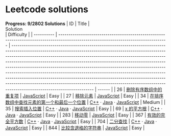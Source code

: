 # Leetcode solutions

**Progress: 9/2802 Solutions**
| ID |
 Title 
                 |        
Solution   
        | Difficulty |
        | ---------- | ----------------------------------------------------------------------------------------------------------------------------------- | ---------------------------------------------------------------------------------------------------------------------------------------------------------------------------------------------------------------------------------------------------------------------------------------------------------------------------------------------------------------------------------------------------------------------------------------------------------------------------------------------------------------------------------------------------------------------------------------------------------------------------------------------------------------------------------------- | ------ |
        | 26         | [删除有序数组中的重复项](https://leetcode.cn/problems/remove-duplicates-from-sorted-array/)                                         | [JavaScript](./src/26.%20%E5%88%A0%E9%99%A4%E6%9C%89%E5%BA%8F%E6%95%B0%E7%BB%84%E4%B8%AD%E7%9A%84%E9%87%8D%E5%A4%8D%E9%A1%B9/res.js)                                                                                                                                                                                                                                                                                                                                                                                                                                                                                                                                                     | Easy   |
        | 27         | [移除元素](https://leetcode.cn/problems/remove-element/)                                                                            | [JavaScript](./src/27.%20%E7%A7%BB%E9%99%A4%E5%85%83%E7%B4%A0/res.js)                                                                                                                                                                                                                                                                                                                                                                                                                                                                                                                                                                                                                    | Easy   |
        | 34         | [在排序数组中查找元素的第一个和最后一个位置](https://leetcode.cn/problems/find-first-and-last-position-of-element-in-sorted-array/) | [C++](./src/34.%20%E5%9C%A8%E6%8E%92%E5%BA%8F%E6%95%B0%E7%BB%84%E4%B8%AD%E6%9F%A5%E6%89%BE%E5%85%83%E7%B4%A0%E7%9A%84%E7%AC%AC%E4%B8%80%E4%B8%AA%E5%92%8C%E6%9C%80%E5%90%8E%E4%B8%80%E4%B8%AA%E4%BD%8D%E7%BD%AE/res.cpp)  · [Java](./src/34.%20%E5%9C%A8%E6%8E%92%E5%BA%8F%E6%95%B0%E7%BB%84%E4%B8%AD%E6%9F%A5%E6%89%BE%E5%85%83%E7%B4%A0%E7%9A%84%E7%AC%AC%E4%B8%80%E4%B8%AA%E5%92%8C%E6%9C%80%E5%90%8E%E4%B8%80%E4%B8%AA%E4%BD%8D%E7%BD%AE/res.java)  · [JavaScript](./src/34.%20%E5%9C%A8%E6%8E%92%E5%BA%8F%E6%95%B0%E7%BB%84%E4%B8%AD%E6%9F%A5%E6%89%BE%E5%85%83%E7%B4%A0%E7%9A%84%E7%AC%AC%E4%B8%80%E4%B8%AA%E5%92%8C%E6%9C%80%E5%90%8E%E4%B8%80%E4%B8%AA%E4%BD%8D%E7%BD%AE/res.js) | Medium |
        | 35         | [搜索插入位置](https://leetcode.cn/problems/search-insert-position/)                                                                | [C++](./src/35.%20%E6%90%9C%E7%B4%A2%E6%8F%92%E5%85%A5%E4%BD%8D%E7%BD%AE/res.cpp)  · [Java](./src/35.%20%E6%90%9C%E7%B4%A2%E6%8F%92%E5%85%A5%E4%BD%8D%E7%BD%AE/res.java)  · [JavaScript](./src/35.%20%E6%90%9C%E7%B4%A2%E6%8F%92%E5%85%A5%E4%BD%8D%E7%BD%AE/res.js)                                                                                                                                                                                                                                                                                                                                                                                                                      | Easy   |
        | 69         | [x 的平方根](https://leetcode.cn/problems/sqrtx/)                                                                                   | [C++](./src/69.%20x%20%E7%9A%84%E5%B9%B3%E6%96%B9%E6%A0%B9/res.cpp)  · [Java](./src/69.%20x%20%E7%9A%84%E5%B9%B3%E6%96%B9%E6%A0%B9/res.java)  · [JavaScript](./src/69.%20x%20%E7%9A%84%E5%B9%B3%E6%96%B9%E6%A0%B9/res.js)                                                                                                                                                                                                                                                                                                                                                                                                                                                                | Easy   |
        | 283        | [移动零](https://leetcode.cn/problems/move-zeroes/)                                                                                 | [JavaScript](./src/283.%20%E7%A7%BB%E5%8A%A8%E9%9B%B6/res.js)                                                                                                                                                                                                                                                                                                                                                                                                                                                                                                                                                                                                                            | Easy   |
        | 367        | [有效的完全平方数](https://leetcode.cn/problems/valid-perfect-square/)                                                              | [C++](./src/367.%20%E6%9C%89%E6%95%88%E7%9A%84%E5%AE%8C%E5%85%A8%E5%B9%B3%E6%96%B9%E6%95%B0/res.cpp)  · [Java](./src/367.%20%E6%9C%89%E6%95%88%E7%9A%84%E5%AE%8C%E5%85%A8%E5%B9%B3%E6%96%B9%E6%95%B0/res.java)  · [JavaScript](./src/367.%20%E6%9C%89%E6%95%88%E7%9A%84%E5%AE%8C%E5%85%A8%E5%B9%B3%E6%96%B9%E6%95%B0/res.js)                                                                                                                                                                                                                                                                                                                                                             | Easy   |
        | 704        | [二分查找](https://leetcode.cn/problems/binary-search/)                                                                             | [C++](./src/704.%20%E4%BA%8C%E5%88%86%E6%9F%A5%E6%89%BE/res.cpp)  · [Java](./src/704.%20%E4%BA%8C%E5%88%86%E6%9F%A5%E6%89%BE/res.java)  · [JavaScript](./src/704.%20%E4%BA%8C%E5%88%86%E6%9F%A5%E6%89%BE/res.js)                                                                                                                                                                                                                                                                                                                                                                                                                                                                         | Easy   |
        | 844        | [比较含退格的字符串](https://leetcode.cn/problems/backspace-string-compare/)                                                        | [JavaScript](./src/844.%20%E6%AF%94%E8%BE%83%E5%90%AB%E9%80%80%E6%A0%BC%E7%9A%84%E5%AD%97%E7%AC%A6%E4%B8%B2/res.js)                                                                                                                                                                                                                                                                                                                                                                                                                                                                                                                                                                      | Easy   |
